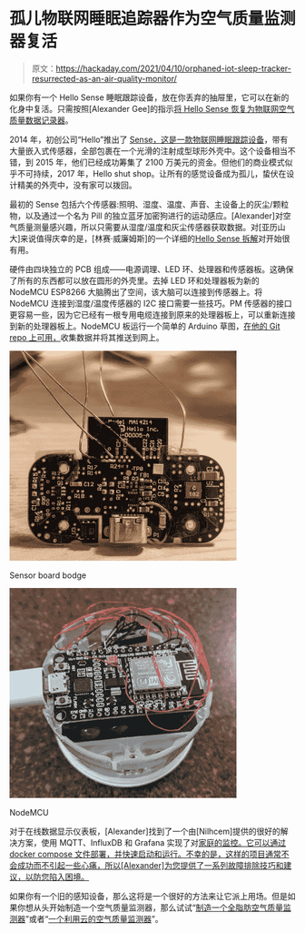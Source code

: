 # 孤儿物联网睡眠追踪器作为空气质量监测器复活

> 原文：<https://hackaday.com/2021/04/10/orphaned-iot-sleep-tracker-resurrected-as-an-air-quality-monitor/>

如果你有一个 Hello Sense 睡眠跟踪设备，放在你丢弃的抽屉里，它可以在新的化身中复活。只需按照[Alexander Gee]的指示[将 Hello Sense 恢复为物联网空气质量数据记录器](https://dev-with-alex.blogspot.com/2020/11/hellotwo.html)。

2014 年，初创公司“Hello”推出了 [Sense，这是一款物联网睡眠跟踪设备](https://www.kickstarter.com/projects/hello/sense-know-more-sleep-better)，带有大量嵌入式传感器，全部包裹在一个光滑的注射成型球形外壳中。这个设备相当不错，到 2015 年，他们已经成功筹集了 2100 万美元的资金。但他们的商业模式似乎不可持续，2017 年，Hello shut shop。让所有的感觉设备成为孤儿，蛰伏在设计精美的外壳中，没有家可以拨回。

最初的 Sense 包括六个传感器:照明、湿度、温度、声音、主设备上的灰尘/颗粒物，以及通过一个名为 Pill 的独立蓝牙加密狗进行的运动感应。[Alexander]对空气质量测量感兴趣，所以只需要从湿度/温度和灰尘传感器获取数据。对[亚历山大]来说值得庆幸的是，[林赛·威廉姆斯]的一个详细的[Hello Sense 拆解](https://lyndsaywilliams.blogspot.com/2015/07/hello-sense-sleep-computer-under.html)对开始很有用。

硬件由四块独立的 PCB 组成——电源调理、LED 环、处理器和传感器板。这确保了所有的东西都可以放在圆形的外壳里。去掉 LED 环和处理器板为新的 NodeMCU ESP8266 大脑腾出了空间，该大脑可以连接到传感器上。将 NodeMCU 连接到湿度/温度传感器的 I2C 接口需要一些技巧。PM 传感器的接口更容易一些，因为它已经有一根专用电缆连接到原来的处理器板上，可以重新连接到新的处理器板上。NodeMCU 板运行一个简单的 Arduino 草图，[在他的 Git repo 上可用，](https://github.com/Bostwickenator/HelloTwo)收集数据并将其推送到网上。

[![](img/b26477c78c494eaaf880a8b14518dbc8.png)](https://hackaday.com/2021/04/10/orphaned-iot-sleep-tracker-resurrected-as-an-air-quality-monitor/sense_iot_bodge-cropped/)

Sensor board bodge

[![](img/e6f75b6900dd7df83958958c0a1e8a2b.png)](https://hackaday.com/2021/04/10/orphaned-iot-sleep-tracker-resurrected-as-an-air-quality-monitor/sense-iot-nodemcu-cropped/)

NodeMCU

对于在线数据显示仪表板，[Alexander]找到了一个由[Nilhcem]提供的很好的解决方案，使用 MQTT、InfluxDB 和 Grafana 实现了对[家庭的监控。它可以通过 docker compose 文件部署，并快速启动和运行。不幸的是，这样的项目通常不会成功而不引起一些心痛，所以[Alexander]为您提供了一系列故障排除技巧和建议，以防您陷入困境。](https://github.com/Nilhcem/home-monitoring-grafana)

如果你有一个旧的感知设备，那么这将是一个很好的方法来让它派上用场。但是如果你想从头开始制造一个空气质量监测器，那么试试“[制造一个全脂肪空气质量监测器](https://hackaday.com/2019/09/03/building-a-full-fat-air-quality-monitor/)”或者“[一个利用云的空气质量监测器](https://hackaday.com/2019/03/28/an-air-quality-monitor-that-leverages-the-cloud/)”。